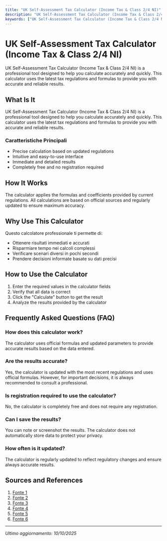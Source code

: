 ```yaml
---
title: "UK Self-Assessment Tax Calculator (Income Tax & Class 2/4 NI)"
description: "UK Self-Assessment Tax Calculator (Income Tax & Class 2/4 NI) is a professional tool designed to help you calculate accurately and quickly. This calculator uses the latest tax regulations and formulas to provide you with accurate and reliable results."
keywords: ["UK Self-Assessment Tax Calculator (Income Tax & Class 2/4 NI)", "calcolatore", "calcolo online"]
---
```


# UK Self-Assessment Tax Calculator (Income Tax & Class 2/4 NI)

UK Self-Assessment Tax Calculator (Income Tax & Class 2/4 NI) is a professional tool designed to help you calculate accurately and quickly. This calculator uses the latest tax regulations and formulas to provide you with accurate and reliable results.

## What Is It

UK Self-Assessment Tax Calculator (Income Tax & Class 2/4 NI) is a professional tool designed to help you calculate accurately and quickly. This calculator uses the latest tax regulations and formulas to provide you with accurate and reliable results.

### Caratteristiche Principali

- Precise calculation based on updated regulations
- Intuitive and easy-to-use interface
- Immediate and detailed results
- Completely free and no registration required

## How It Works

The calculator applies the formulas and coefficients provided by current regulations. All calculations are based on official sources and regularly updated to ensure maximum accuracy.

## Why Use This Calculator

Questo calcolatore professionale ti permette di:

- Ottenere risultati immediati e accurati
- Risparmiare tempo nei calcoli complessi
- Verificare scenari diversi in pochi secondi
- Prendere decisioni informate basate su dati precisi

## How to Use the Calculator

1. Enter the required values in the calculator fields
2. Verify that all data is correct
3. Click the "Calculate" button to get the result
4. Analyze the results provided by the calculator

## Frequently Asked Questions (FAQ)

### How does this calculator work?

The calculator uses official formulas and updated parameters to provide accurate results based on the data entered.

### Are the results accurate?

Yes, the calculator is updated with the most recent regulations and uses official formulas. However, for important decisions, it is always recommended to consult a professional.

### Is registration required to use the calculator?

No, the calculator is completely free and does not require any registration.

### Can I save the results?

You can note or screenshot the results. The calculator does not automatically store data to protect your privacy.

### How often is it updated?

The calculator is regularly updated to reflect regulatory changes and ensure always accurate results.

## Sources and References

1. [Fonte 1](https://www.gov.uk/self-assessment-tax-calculator)
2. [Fonte 2](https://taxfix.com/en-uk/calculator/national-insurance/)
3. [Fonte 3](https://www.stepchange.org/debt-info/self-employed-income-calculator.aspx)
4. [Fonte 4](https://www.gov.uk/self-employed-national-insurance-rates)
5. [Fonte 5](https://informi.co.uk/self-employed-tax-calculator)
6. [Fonte 6](https://beamin.co.uk/ni_calculator/)

---

*Ultimo aggiornamento: 10/10/2025*
